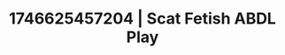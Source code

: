 ---
categories:
- Erotic audiobooks
- AI-generated
- Slow undress
- Afterglow vibes
- Lace and desire
- ASMR
- Intimate POV
- Cosplay
image: /assets/images/1746625457204.jpg
layout: post
seo:
  description: Featured content with artistic ABDL Play, Scat Fetish. HD images available.
  keywords: ABDL Play, Scat Fetish
  og_image: /assets/images/1746625457204.jpg
  schema_type: VisualArtwork
tags:
- ABDL Play
- '#1746625457204'
- Scat Fetish
title: 1746625457204 | Scat Fetish ABDL Play
---